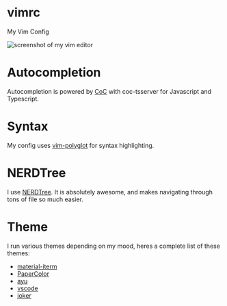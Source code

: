 # vimrc
My Vim Config

![screenshot of my vim editor](https://i.ibb.co/YQ1NsRX/vim.png)

# Autocompletion
Autocompletion is powered by [CoC](https://github.com/neoclide/coc.nvim) with coc-tsserver for Javascript and Typescript.

# Syntax
My config uses [vim-polyglot](https://github.com/sheerun/vim-polyglot) for syntax highlighting.

# NERDTree
I use [NERDTree](https://github.com/preservim/nerdtree). It is absolutely awesome, and makes navigating through tons of file so much easier.

# Theme
I run various themes depending on my mood, heres a complete list of these themes:

- [material-iterm](https://github.com/stoeffel/material-iterm)
- [PaperColor](https://github.com/NLKNguyen/papercolor-theme)
- [ayu](https://github.com/ayu-theme/ayu-vim)
- [vscode](https://github.com/dunstontc/vim-vscode-theme)
- [joker](https://github.com/sff1019/vim-joker)
